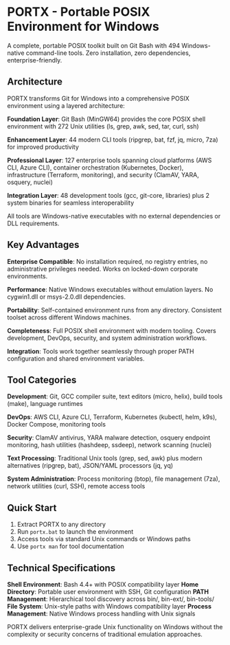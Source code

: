 # PORTX - Portable POSIX Environment for Windows

A complete, portable POSIX toolkit built on Git Bash with 494 Windows-native command-line tools. Zero installation, zero dependencies, enterprise-friendly.

## Architecture

PORTX transforms Git for Windows into a comprehensive POSIX environment using a layered architecture:

**Foundation Layer**: Git Bash (MinGW64) provides the core POSIX shell environment with 272 Unix utilities (ls, grep, awk, sed, tar, curl, ssh)

**Enhancement Layer**: 44 modern CLI tools (ripgrep, bat, fzf, jq, micro, 7za) for improved productivity

**Professional Layer**: 127 enterprise tools spanning cloud platforms (AWS CLI, Azure CLI), container orchestration (Kubernetes, Docker), infrastructure (Terraform, monitoring), and security (ClamAV, YARA, osquery, nuclei)

**Integration Layer**: 48 development tools (gcc, git-core, libraries) plus 2 system binaries for seamless interoperability

All tools are Windows-native executables with no external dependencies or DLL requirements.

## Key Advantages

**Enterprise Compatible**: No installation required, no registry entries, no administrative privileges needed. Works on locked-down corporate environments.

**Performance**: Native Windows executables without emulation layers. No cygwin1.dll or msys-2.0.dll dependencies.

**Portability**: Self-contained environment runs from any directory. Consistent toolset across different Windows machines.

**Completeness**: Full POSIX shell environment with modern tooling. Covers development, DevOps, security, and system administration workflows.

**Integration**: Tools work together seamlessly through proper PATH configuration and shared environment variables.

## Tool Categories

**Development**: Git, GCC compiler suite, text editors (micro, helix), build tools (make), language runtimes

**DevOps**: AWS CLI, Azure CLI, Terraform, Kubernetes (kubectl, helm, k9s), Docker Compose, monitoring tools

**Security**: ClamAV antivirus, YARA malware detection, osquery endpoint monitoring, hash utilities (hashdeep, ssdeep), network scanning (nuclei)

**Text Processing**: Traditional Unix tools (grep, sed, awk) plus modern alternatives (ripgrep, bat), JSON/YAML processors (jq, yq)

**System Administration**: Process monitoring (btop), file management (7za), network utilities (curl, SSH), remote access tools

## Quick Start

1. Extract PORTX to any directory
2. Run `portx.bat` to launch the environment
3. Access tools via standard Unix commands or Windows paths
4. Use `portx man` for tool documentation

## Technical Specifications

**Shell Environment**: Bash 4.4+ with POSIX compatibility layer
**Home Directory**: Portable user environment with SSH, Git configuration
**PATH Management**: Hierarchical tool discovery across bin/, bin-ext/, bin-tools/
**File System**: Unix-style paths with Windows compatibility layer
**Process Management**: Native Windows process handling with Unix signals

PORTX delivers enterprise-grade Unix functionality on Windows without the complexity or security concerns of traditional emulation approaches.